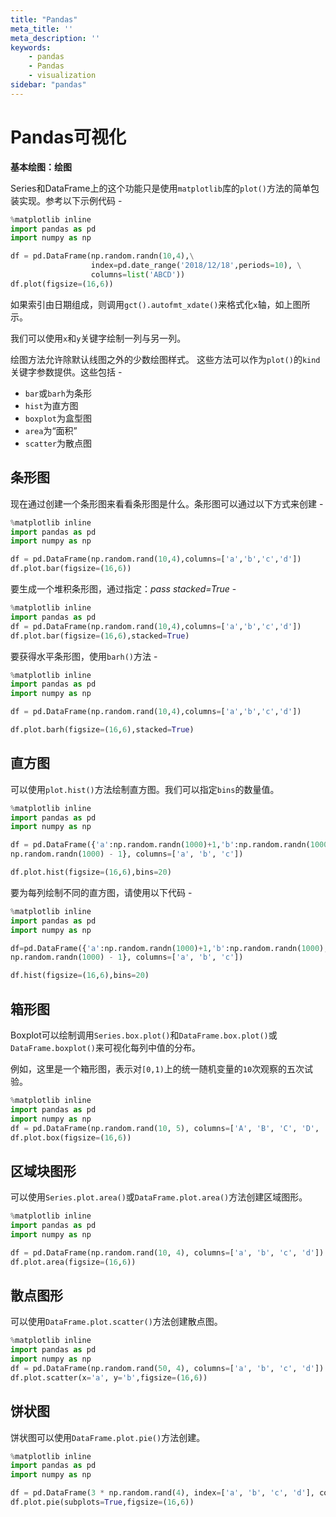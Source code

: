 ```yaml
---
title: "Pandas"
meta_title: ''
meta_description: ''
keywords: 
    - pandas
    - Pandas
    - visualization
sidebar: "pandas"
---
```

# Pandas可视化 			

**基本绘图：绘图**

Series和DataFrame上的这个功能只是使用`matplotlib`库的`plot()`方法的简单包装实现。参考以下示例代码 - 

```python
%matplotlib inline
import pandas as pd
import numpy as np

df = pd.DataFrame(np.random.randn(10,4),\
                  index=pd.date_range('2018/12/18',periods=10), \
                  columns=list('ABCD'))
df.plot(figsize=(16,6))
```

如果索引由日期组成，则调用`gct().autofmt_xdate()`来格式化`x`轴，如上图所示。

我们可以使用`x`和`y`关键字绘制一列与另一列。

绘图方法允许除默认线图之外的少数绘图样式。 这些方法可以作为`plot()`的`kind`关键字参数提供。这些包括 -

- `bar`或`barh`为条形
- `hist`为直方图
- `boxplot`为盒型图
- `area`为“面积”
- `scatter`为散点图

## 条形图

现在通过创建一个条形图来看看条形图是什么。条形图可以通过以下方式来创建 -

```python
%matplotlib inline
import pandas as pd
import numpy as np

df = pd.DataFrame(np.random.rand(10,4),columns=['a','b','c','d'])
df.plot.bar(figsize=(16,6))
```

要生成一个堆积条形图，通过指定：*pass stacked=True* -

```python
%matplotlib inline
import pandas as pd
df = pd.DataFrame(np.random.rand(10,4),columns=['a','b','c','d'])
df.plot.bar(figsize=(16,6),stacked=True)
```

要获得水平条形图，使用`barh()`方法 -

```python
%matplotlib inline
import pandas as pd
import numpy as np

df = pd.DataFrame(np.random.rand(10,4),columns=['a','b','c','d'])

df.plot.barh(figsize=(16,6),stacked=True)
```

## 直方图

可以使用`plot.hist()`方法绘制直方图。我们可以指定`bins`的数量值。

```python
%matplotlib inline
import pandas as pd
import numpy as np

df = pd.DataFrame({'a':np.random.randn(1000)+1,'b':np.random.randn(1000),'c':
np.random.randn(1000) - 1}, columns=['a', 'b', 'c'])

df.plot.hist(figsize=(16,6),bins=20)
```

要为每列绘制不同的直方图，请使用以下代码 -

```python
%matplotlib inline
import pandas as pd
import numpy as np

df=pd.DataFrame({'a':np.random.randn(1000)+1,'b':np.random.randn(1000),'c':
np.random.randn(1000) - 1}, columns=['a', 'b', 'c'])

df.hist(figsize=(16,6),bins=20)
```

## 箱形图

Boxplot可以绘制调用`Series.box.plot()`和`DataFrame.box.plot()`或`DataFrame.boxplot()`来可视化每列中值的分布。

例如，这里是一个箱形图，表示对`[0,1)`上的统一随机变量的`10`次观察的五次试验。

```python
%matplotlib inline
import pandas as pd
import numpy as np
df = pd.DataFrame(np.random.rand(10, 5), columns=['A', 'B', 'C', 'D', 'E'])
df.plot.box(figsize=(16,6))
```

## 区域块图形

可以使用`Series.plot.area()`或`DataFrame.plot.area()`方法创建区域图形。

```python
%matplotlib inline
import pandas as pd
import numpy as np

df = pd.DataFrame(np.random.rand(10, 4), columns=['a', 'b', 'c', 'd'])
df.plot.area(figsize=(16,6))
```

## 散点图形

可以使用`DataFrame.plot.scatter()`方法创建散点图。

```python
%matplotlib inline
import pandas as pd
import numpy as np
df = pd.DataFrame(np.random.rand(50, 4), columns=['a', 'b', 'c', 'd'])
df.plot.scatter(x='a', y='b',figsize=(16,6))
```

## 饼状图

饼状图可以使用`DataFrame.plot.pie()`方法创建。

```python
%matplotlib inline
import pandas as pd
import numpy as np

df = pd.DataFrame(3 * np.random.rand(4), index=['a', 'b', 'c', 'd'], columns=['x'])
df.plot.pie(subplots=True,figsize=(16,6))
```
<code class=backend-type backend-type=free></code>
<code class=gatsby-kernelname data-language=python></code>
<script type="text/javascript" src="https://cdn.freeaihub.com/asset/js/cell.js"></script>
